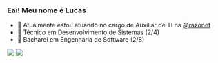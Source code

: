 ### Eai! Meu nome é Lucas

- 🔭 Atualmente estou atuando no cargo de Auxiliar de TI na <a href="https://www.razonet.com.br/">@razonet</a>
- 📕 Técnico em Desenvolvimento de Sistemas (2/4)
- 📗 Bacharel em Engenharia de Software (2/8)

<div align="left"> 
  <a href = "mailto:lucaszambiazzi194@gmail.com"><img src="https://img.shields.io/badge/-Gmail-%23333?style=for-the-badge&logo=gmail&logoColor=white" target="_blank"></a>
  <a href="https://www.linkedin.com/in/lucas-zambiazzi-brandino-724555239/" target="_blank"><img src="https://img.shields.io/badge/-LinkedIn-%230077B5?style=for-the-badge&logo=linkedin&logoColor=white" target="_blank"></a> 
</div>
